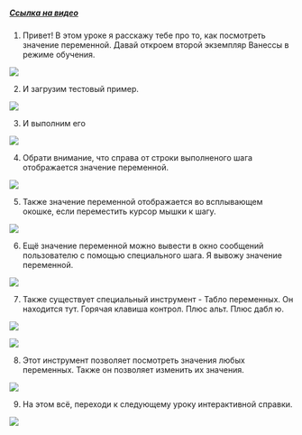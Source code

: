 ﻿##### [Ссылка на видео](https://youtu.be/XsxhsccK7iw)

001. Привет! В этом уроке я расскажу тебе про то, как посмотреть значение переменной. Давай откроем второй экземпляр Ванессы в режиме обучения.

![](https://vanessa-files.do.bit-erp.ru/Doc/1.2.040.1/MD/Глава06/images/000_КакПосмотретьЗначениеПеременнойТаблоПеременных.png)

002. И загрузим тестовый пример.

![](https://vanessa-files.do.bit-erp.ru/Doc/1.2.040.1/MD/Глава06/images/003_КакПосмотретьЗначениеПеременнойТаблоПеременных.png)

003. И выполним его

![](https://vanessa-files.do.bit-erp.ru/Doc/1.2.040.1/MD/Глава06/images/006_КакПосмотретьЗначениеПеременнойТаблоПеременных.png)

004. Обрати внимание, что справа от строки выполненого шага отображается значение переменной.

![](https://vanessa-files.do.bit-erp.ru/Doc/1.2.040.1/MD/Глава06/images/007_КакПосмотретьЗначениеПеременнойТаблоПеременных.png)

005. Также значение переменной отображается во всплывающем окошке, если переместить курсор мышки к шагу.

![](https://vanessa-files.do.bit-erp.ru/Doc/1.2.040.1/MD/Глава06/images/008_КакПосмотретьЗначениеПеременнойТаблоПеременных.png)

006. Ещё значение переменной можно вывести в окно сообщений пользователю с помощью специального шага. Я вывожу значение переменной.

![](https://vanessa-files.do.bit-erp.ru/Doc/1.2.040.1/MD/Глава06/images/011_КакПосмотретьЗначениеПеременнойТаблоПеременных.png)

007. Также существует специальный инструмент - Табло переменных. Он находится тут. Горячая клавиша контрол. Плюс альт. Плюс дабл ю.

![](https://vanessa-files.do.bit-erp.ru/Doc/1.2.040.1/MD/Глава06/images/017_КакПосмотретьЗначениеПеременнойТаблоПеременных.png)



![](https://vanessa-files.do.bit-erp.ru/Doc/1.2.040.1/MD/Глава06/images/026_КакПосмотретьЗначениеПеременнойТаблоПеременных.png)

008. Этот инструмент позволяет посмотреть значения любых переменных. Также он позволяет изменить их значения.

![](https://vanessa-files.do.bit-erp.ru/Doc/1.2.040.1/MD/Глава06/images/038_КакПосмотретьЗначениеПеременнойТаблоПеременных.png)

009. На этом всё, переходи к следующему уроку интерактивной справки.

![](https://vanessa-files.do.bit-erp.ru/Doc/1.2.040.1/MD/Глава06/images/040_КакПосмотретьЗначениеПеременнойТаблоПеременных.png)

